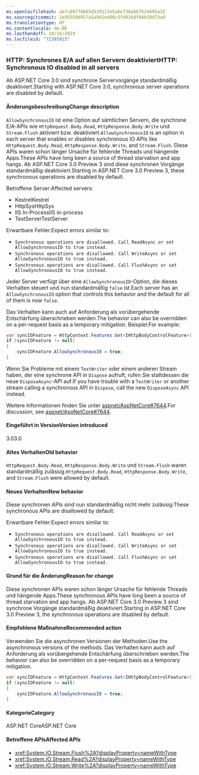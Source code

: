 ```yaml
---
ms.openlocfilehash: ab7c097f6b65d539117e5a6ef38eb67b24695a32
ms.sourcegitcommit: 2e95559d957a1a942e490c5fd916df04b39d73a9
ms.translationtype: HT
ms.contentlocale: de-DE
ms.lasthandoff: 10/16/2019
ms.locfileid: "72393923"
---
```

### <a name="http-synchronous-io-disabled-in-all-servers"></a><span data-ttu-id="2878d-101">HTTP: Synchrones E/A auf allen Servern deaktiviert</span><span class="sxs-lookup"><span data-stu-id="2878d-101">HTTP: Synchronous IO disabled in all servers</span></span>

<span data-ttu-id="2878d-102">Ab ASP.NET Core 3.0 sind synchrone Servervorgänge standardmäßig deaktiviert.</span><span class="sxs-lookup"><span data-stu-id="2878d-102">Starting with ASP.NET Core 3.0, synchronous server operations are disabled by default.</span></span>

#### <a name="change-description"></a><span data-ttu-id="2878d-103">Änderungsbeschreibung</span><span class="sxs-lookup"><span data-stu-id="2878d-103">Change description</span></span>

<span data-ttu-id="2878d-104">`AllowSynchronousIO` ist eine Option auf sämtlichen Servern, die synchrone E/A-APIs wie `HttpRequest.Body.Read`, `HttpResponse.Body.Write` und `Stream.Flush` aktiviert bzw. deaktiviert.</span><span class="sxs-lookup"><span data-stu-id="2878d-104">`AllowSynchronousIO` is an option in each server that enables or disables synchronous IO APIs like `HttpRequest.Body.Read`, `HttpResponse.Body.Write`, and `Stream.Flush`.</span></span> <span data-ttu-id="2878d-105">Diese APIs waren schon länger Ursache für fehlende Threads und hängende Apps.</span><span class="sxs-lookup"><span data-stu-id="2878d-105">These APIs have long been a source of thread starvation and app hangs.</span></span> <span data-ttu-id="2878d-106">Ab ASP.NET Core 3.0 Preview 3 sind diese synchronen Vorgänge standardmäßig deaktiviert.</span><span class="sxs-lookup"><span data-stu-id="2878d-106">Starting in ASP.NET Core 3.0 Preview 3, these synchronous operations are disabled by default.</span></span>

<span data-ttu-id="2878d-107">Betroffene Server:</span><span class="sxs-lookup"><span data-stu-id="2878d-107">Affected servers:</span></span>

- <span data-ttu-id="2878d-108">Kestrel</span><span class="sxs-lookup"><span data-stu-id="2878d-108">Kestrel</span></span>
- <span data-ttu-id="2878d-109">HttpSys</span><span class="sxs-lookup"><span data-stu-id="2878d-109">HttpSys</span></span>
- <span data-ttu-id="2878d-110">IIS In-Process</span><span class="sxs-lookup"><span data-stu-id="2878d-110">IIS in-process</span></span>
- <span data-ttu-id="2878d-111">TestServer</span><span class="sxs-lookup"><span data-stu-id="2878d-111">TestServer</span></span>

<span data-ttu-id="2878d-112">Erwartbare Fehler:</span><span class="sxs-lookup"><span data-stu-id="2878d-112">Expect errors similar to:</span></span>

- `Synchronous operations are disallowed. Call ReadAsync or set AllowSynchronousIO to true instead.`
- `Synchronous operations are disallowed. Call WriteAsync or set AllowSynchronousIO to true instead.`
- `Synchronous operations are disallowed. Call FlushAsync or set AllowSynchronousIO to true instead.`

<span data-ttu-id="2878d-113">Jeder Server verfügt über eine `AllowSynchronousIO`-Option, die dieses Verhalten steuert und nun standardmäßig `false` ist.</span><span class="sxs-lookup"><span data-stu-id="2878d-113">Each server has an `AllowSynchronousIO` option that controls this behavior and the default for all of them is now `false`.</span></span>

<span data-ttu-id="2878d-114">Das Verhalten kann auch auf Anforderung als vorübergehende Entschärfung überschrieben werden.</span><span class="sxs-lookup"><span data-stu-id="2878d-114">The behavior can also be overridden on a per-request basis as a temporary mitigation.</span></span> <span data-ttu-id="2878d-115">Beispiel:</span><span class="sxs-lookup"><span data-stu-id="2878d-115">For example:</span></span>

```csharp
var syncIOFeature = HttpContext.Features.Get<IHttpBodyControlFeature>();
if (syncIOFeature != null)
{
    syncIOFeature.AllowSynchronousIO = true;
}
```

<span data-ttu-id="2878d-116">Wenn Sie Probleme mit einem `TextWriter` oder einem anderen Stream haben, der eine synchrone API in `Dispose` aufruft, rufen Sie stattdessen die neue `DisposeAsync`-API auf.</span><span class="sxs-lookup"><span data-stu-id="2878d-116">If you have trouble with a `TextWriter` or another stream calling a synchronous API in `Dispose`, call the new `DisposeAsync` API instead.</span></span>

<span data-ttu-id="2878d-117">Weitere Informationen finden Sie unter [aspnet/AspNetCore#7644](https://github.com/aspnet/AspNetCore/issues/7644).</span><span class="sxs-lookup"><span data-stu-id="2878d-117">For discussion, see [aspnet/AspNetCore#7644](https://github.com/aspnet/AspNetCore/issues/7644).</span></span>

#### <a name="version-introduced"></a><span data-ttu-id="2878d-118">Eingeführt in Version</span><span class="sxs-lookup"><span data-stu-id="2878d-118">Version introduced</span></span>

<span data-ttu-id="2878d-119">3.0</span><span class="sxs-lookup"><span data-stu-id="2878d-119">3.0</span></span>

#### <a name="old-behavior"></a><span data-ttu-id="2878d-120">Altes Verhalten</span><span class="sxs-lookup"><span data-stu-id="2878d-120">Old behavior</span></span>

<span data-ttu-id="2878d-121">`HttpRequest.Body.Read`, `HttpResponse.Body.Write` und `Stream.Flush` waren standardmäßig zulässig.</span><span class="sxs-lookup"><span data-stu-id="2878d-121">`HttpRequest.Body.Read`, `HttpResponse.Body.Write`, and `Stream.Flush` were allowed by default.</span></span>

#### <a name="new-behavior"></a><span data-ttu-id="2878d-122">Neues Verhalten</span><span class="sxs-lookup"><span data-stu-id="2878d-122">New behavior</span></span>

<span data-ttu-id="2878d-123">Diese synchronen APIs sind nun standardmäßig nicht mehr zulässig:</span><span class="sxs-lookup"><span data-stu-id="2878d-123">These synchronous APIs are disallowed by default:</span></span> 

<span data-ttu-id="2878d-124">Erwartbare Fehler:</span><span class="sxs-lookup"><span data-stu-id="2878d-124">Expect errors similar to:</span></span>

- `Synchronous operations are disallowed. Call ReadAsync or set AllowSynchronousIO to true instead.`
- `Synchronous operations are disallowed. Call WriteAsync or set AllowSynchronousIO to true instead.`
- `Synchronous operations are disallowed. Call FlushAsync or set AllowSynchronousIO to true instead.`

#### <a name="reason-for-change"></a><span data-ttu-id="2878d-125">Grund für die Änderung</span><span class="sxs-lookup"><span data-stu-id="2878d-125">Reason for change</span></span>

<span data-ttu-id="2878d-126">Diese synchronen APIs waren schon länger Ursache für fehlende Threads und hängende Apps.</span><span class="sxs-lookup"><span data-stu-id="2878d-126">These synchronous APIs have long been a source of thread starvation and app hangs.</span></span> <span data-ttu-id="2878d-127">Ab ASP.NET Core 3.0 Preview 3 sind synchrone Vorgänge standardmäßig deaktiviert.</span><span class="sxs-lookup"><span data-stu-id="2878d-127">Starting in ASP.NET Core 3.0 Preview 3, the synchronous operations are disabled by default.</span></span>

#### <a name="recommended-action"></a><span data-ttu-id="2878d-128">Empfohlene Maßnahme</span><span class="sxs-lookup"><span data-stu-id="2878d-128">Recommended action</span></span>

<span data-ttu-id="2878d-129">Verwenden Sie die asynchronen Versionen der Methoden.</span><span class="sxs-lookup"><span data-stu-id="2878d-129">Use the asynchronous versions of the methods.</span></span> <span data-ttu-id="2878d-130">Das Verhalten kann auch auf Anforderung als vorübergehende Entschärfung überschrieben werden.</span><span class="sxs-lookup"><span data-stu-id="2878d-130">The behavior can also be overridden on a per-request basis as a temporary mitigation.</span></span>

```csharp
var syncIOFeature = HttpContext.Features.Get<IHttpBodyControlFeature>();
if (syncIOFeature != null)
{
    syncIOFeature.AllowSynchronousIO = true;
}
```

#### <a name="category"></a><span data-ttu-id="2878d-131">Kategorie</span><span class="sxs-lookup"><span data-stu-id="2878d-131">Category</span></span>

<span data-ttu-id="2878d-132">ASP.NET Core</span><span class="sxs-lookup"><span data-stu-id="2878d-132">ASP.NET Core</span></span>

#### <a name="affected-apis"></a><span data-ttu-id="2878d-133">Betroffene APIs</span><span class="sxs-lookup"><span data-stu-id="2878d-133">Affected APIs</span></span>

- <xref:System.IO.Stream.Flush%2A?displayProperty=nameWithType>
- <xref:System.IO.Stream.Read%2A?displayProperty=nameWithType>
- <xref:System.IO.Stream.Write%2A?displayProperty=nameWithType>

<!--

#### Affected APIs

- `Overload:System.IO.Stream.Flush`
- `Overload:System.IO.Stream.Read`
- `Overload:System.IO.Stream.Write`

-->
